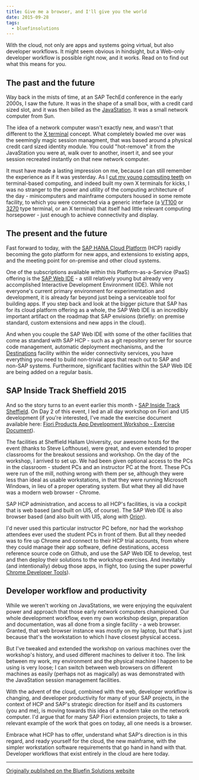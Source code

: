 ```yaml
---
title: Give me a browser, and I'll give you the world
date: 2015-09-28
tags:
  - bluefinsolutions
---
```


With the cloud, not only are apps and systems going virtual, but also developer workflows. It might seem obvious in hindsight, but a Web-only developer workflow is possible right now, and it works. Read on to find out what this means for you.

## The past and the future

Way back in the mists of time, at an SAP TechEd conference in the early 2000s, I saw the future. It was in the shape of a small box, with a credit card sized slot, and it was then billed as the [JavaStation](https://en.wikipedia.org/wiki/JavaStation). It was a small network computer from Sun.

The idea of a network computer wasn't exactly new, and wasn't that different to the [X terminal](https://en.wikipedia.org/wiki/X_terminal) concept. What completely bowled me over was the seemingly magic session managment, that was based around a physical credit card sized identity module. You could "hot-remove" it from the JavaStation you were at, walk over to another, insert it, and see your session recreated instantly on that new network computer.

It must have made a lasting impression on me, because I can still remember the experience as if it was yesterday. As I [cut my young computing teeth](http://radar.oreilly.com/2005/11/burn-in-7-dj-adams.html) on terminal-based computing, and indeed built my own X terminals for kicks, I was no stranger to the power and utility of the computing architecture of the day - minicomputers and mainframe computers housed in some remote facility, to which you were connected via a generic interface (a [VT100](https://en.wikipedia.org/wiki/VT100) or [3270](https://en.wikipedia.org/wiki/IBM_3270) type terminal, or an X terminal) that itself had little relevant computing horsepower - just enough to achieve connectivity and display.

## The present and the future

Fast forward to today, with the [SAP HANA Cloud Platform](http://web.archive.org/web/20180227044007/http://hcp.sap.com/index.html) (HCP) rapidly becoming the goto platform for new apps, and extensions to existing apps, and the meeting point for on-premise and other cloud systems.

One of the subscriptions available within this Platform-as-a-Service (PaaS) offering is the [SAP Web IDE](http://web.archive.org/web/20180227044007/http://hcp.sap.com/developers/TutorialCatalog/wide100_01_getting_sap_web_ide.html) - a still relatively young but already very accomplished Interactive Development Environment (IDE). While not everyone's current primary environment for experimentation and development, it is already far beyond just being a serviceable tool for building apps. If you step back and look at the bigger picture that SAP has for its cloud platform offering as a whole, the SAP Web IDE is an incredibly important artifact on the roadmap that SAP envisions (briefly: on premise standard, custom extensions and new apps in the cloud).

And when you couple the SAP Web IDE with some of the other facilities that come as standard with SAP HCP - such as a git repository server for source code management, automatic deployment mechanisms, and the [Destinations](http://web.archive.org/web/20180227044007/https://help.hana.ondemand.com/help/frameset.htm?e4f1d97cbb571014a247d10f9f9a685d.html) facility within the wider connectivity services, you have everything you need to build non-trivial apps that reach out to SAP and non-SAP systems. Furthermore, significant facilities within the SAP Web IDE are being added on a regular basis.

## SAP Inside Track Sheffield 2015

And so the story turns to an event earlier this month - [SAP Inside Track Sheffield](http://web.archive.org/web/20180227044007/http://bit.ly/sitsheff). On Day 2 of this event, I led an all day workshop on Fiori and UI5 development (if you're interested, I've made the exercise document available here: [Fiori Products App Development Workshop - Exercise Document](https://docs.google.com/document/d/1NiCQoyv05IwIZxsV21Vw6ZM_2R5Wd_n0uxjK2h3a7UE/)).

The facilities at Sheffield Hallam University, our awesome hosts for the event (thanks to Steve Lofthouse), were great, and even extended to proper classrooms for the breakout sessions and workshop. On the day of the workshop, I arrived to set up. We had been given optional access to the PCs in the classroom - student PCs and an instructor PC at the front. These PCs were run of the mill, nothing wrong with them per se, although they were less than ideal as usable workstations, in that they were running Microsoft Windows, in lieu of a proper operating system. But what they all did have was a modern web browser - Chrome.

SAP HCP administration, and access to all HCP's facilities, is via a cockpit that is web based (and built on UI5, of course). The SAP Web IDE is also browser based (and also built with UI5, along with [Orion](http://web.archive.org/web/20180227044007/https://wiki.eclipse.org/Orion)).

I'd never used this particular instructor PC before, nor had the workshop attendees ever used the student PCs in front of them. But all they needed was to fire up Chrome and connect to their HCP trial accounts, from where they could manage their app software, define destinations, access reference source code on Github, and use the SAP Web IDE to develop, test and then deploy their solutions to the workshop exercises. And inevitably (and intentionally) debug those apps, in flight, too (using the super powerful [Chrome Developer Tools](http://web.archive.org/web/20180307085258/https://developers.google.com/web/tools/chrome-devtools/)).

## Developer workflow and productivity

While we weren't working on JavaStations, we were enjoying the equivalent power and approach that those early network computers championed. Our whole development workflow, even my own workshop design, preparation and documentation, was all done from a single facility - a web browser. Granted, that web browser instance was mostly on my laptop, but that's just because that's the workstation to which I have closest physical access.

But I've tweaked and extended the workshop on various machines over the workshop's history, and used different machines to deliver it too. The link between my work, my environment and the physical machine I happen to be using is very loose; I can switch between web browsers on different machines as easily (perhaps not as magically) as was demonstrated with the JavaStation session management facilities.

With the advent of the cloud, combined with the web, developer workflow is changing, and developer productivity for many of your SAP projects, in the context of HCP and SAP's strategic direction for itself and its customers (you and me), is moving towards this idea of a modern take on the network computer. I'd argue that for many SAP Fiori extension projects, to take a relevant example of the work that goes on today, all one needs is a browser.

Embrace what HCP has to offer, understand what SAP's direction is in this regard, and ready yourself for the cloud, the new mainframe, with the simpler workstation software requirements that go hand in hand with that. Developer workflows that exist entirely in the cloud are here today.


---

[Originally published on the Bluefin Solutions website](http://web.archive.org/web/20180227044007/http://www.bluefinsolutions.com/insights/dj-adams/september-2015/give-me-a-browser,-and-i-ll-give-you-the-world)
